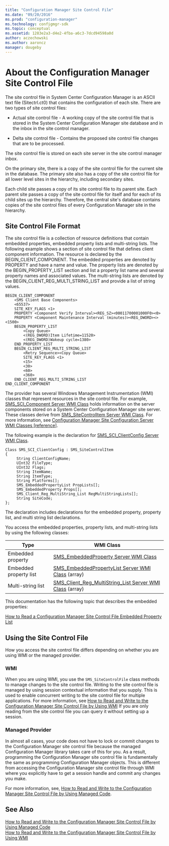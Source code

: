 ```yaml
---
title: "Configuration Manager Site Control File"
ms.date: "09/20/2016"
ms.prod: "configuration-manager"
ms.technology: configmgr-sdk
ms.topic: conceptual
ms.assetid: 1283e2a3-d4e2-4fba-a6c3-7dcd94598a0d
author: aczechowski
ms.author: aaroncz
manager: dougeby
---
```

# About the Configuration Manager Site Control File
The site control file in System Center Configuration Manager is an ASCII text file (Sitectrl.ct0) that contains the configuration of each site. There are two types of site control files:  

-   Actual site control file - A working copy of the site control file that is stored in the System Center Configuration Manager site database and in the inbox in the site control manager.  

-   Delta site control file - Contains the proposed site control file changes that are to be processed.  

 The site control file is stored on each site server in the site control manager inbox.  

 On the primary site, there is a copy of the site control file for the current site in the database. The primary site also has a copy of the site control file for all lower level sites in the hierarchy, including secondary sites.  

 Each child site passes a copy of its site control file to its parent site. Each parent site passes a copy of the site control file for itself and for each of its child sites up the hierarchy. Therefore, the central site's database contains copies of the site control files of every Configuration Manager site in the hierarchy.  

## Site Control File Format  
 The site control file is a collection of resource definitions that contain embedded properties, embedded property lists and multi-string lists. The following example shows a section of site control file that defines client component information. The resource is declared by the BEGIN_CLIENT_COMPONENT. The embedded properties are denoted by PROPERTY and have a name and value. The property lists are denoted by the BEGIN_PROPERTY_LIST section and list a property list name and several property names and associated values. The multi-string lists are denoted by the BEGIN_CLIENT_REG_MULTI_STRING_LIST and provide a list of string values.  

```  
BEGIN_CLIENT_COMPONENT  
    <SMS Client Base Components>  
    <65537>  
    SITE_KEY_FLAGS <1>  
    PROPERTY <Component Verify Interval><REG_SZ><00011700001000F0><0>  
    PROPERTY <Component Maintenance Interval (minutes)><REG_DWORD><><1500>  
    BEGIN_PROPERTY_LIST  
        <Copy Queue>  
        <(REG_DWORD)Item Lifetime=11520>  
        <(REG_DWORD)Wakeup cycle=1380>  
    END_PROPERTY_LIST  
    BEGIN_CLIENT_REG_MULTI_STRING_LIST  
        <Retry Sequence><Copy Queue>  
        SITE_KEY_FLAGS <1>  
        <15>  
        <30>  
        <60>  
        <360>  
    END_CLIENT_REG_MULTI_STRING_LIST  
END_CLIENT_COMPONENT  
```  

 The provider has several Windows Management Instrumentation (WMI) classes that represent resources in the site control file. For example, [SMS_SCI_Component Server WMI Class](../../../develop/reference/core/servers/configure/sms_sci_component-server-wmi-class.md) holds information on the server components stored on a System Center Configuration Manager site server. These classes derive from [SMS_SiteControlItem Server WMI Class](../../../develop/reference/core/servers/configure/sms_sitecontrolitem-server-wmi-class.md). For more information, see [Configuration Manager Site Configuration Server WMI Classes &#91;reference&#93;](../../../develop/reference/core/servers/configure/site-configuration-server-wmi-classes.md).  

 The following example is the declaration for [SMS_SCI_ClientConfig Server WMI Class](../../../develop/reference/core/servers/configure/sms_sci_clientconfig-server-wmi-class.md).  

```  
Class SMS_SCI_ClientConfig : SMS_SiteControlItem   
{  
     String ClientConfigName;  
     UInt32 FileType;  
     UInt32 Flags;  
     String ItemName;  
     String ItemType;  
     String Platforms[];  
     SMS_EmbeddedPropertyList PropLists[];  
     SMS_EmbeddedProperty Props[];  
     SMS_Client_Reg_MultiString_List RegMultiStringLists[];  
     String SiteCode;  
};  
```  

 The declaration includes declarations for the embedded property, property list, and multi string list declarations.  

 You access the embedded properties, property lists, and multi-string lists by using the following classes:  

|Type|WMI Class|  
|----------|---------------|  
|Embedded property|[SMS_EmbeddedProperty Server WMI Class](../../../develop/reference/core/servers/configure/sms_embeddedproperty-server-wmi-class.md)|  
|Embedded property list|[SMS_EmbeddedPropertyList Server WMI Class](../../../develop/reference/core/servers/configure/sms_embeddedpropertylist-server-wmi-class.md) (array)|  
|Multi-string list|[SMS_Client_Reg_MultiString_List Server WMI Class](../../../develop/reference/core/servers/configure/sms_client_reg_multistring_list-server-wmi-class.md) (array)|  

 This documentation has the following topic that describes the embedded properties:  

 [How to Read a Configuration Manager Site Control File Embedded Property List](../../../develop/core/understand/how-to-read-a-configuration-manager-site-control-file-embedded-property-list.md)  

## Using the Site Control File  
 How you access the site control file differs depending on whether you are using WMI or the managed provider.  

### WMI  
 When you are using WMI, you use the `SMS_SiteControlFile` class methods to manage changes to the site control file. Writing to the site control file is managed by using session contextual information that you supply. This is used to enable concurrent writing to the site control file for multiple applications. For more information, see [How to Read and Write to the Configuration Manager Site Control File by Using WMI](../../../develop/core/understand/how-to-read-and-write-to-the-site-control-file-by-using-wmi.md) If you are only reading from the site control file you can query it without setting up a session.   

### Managed Provider  
 In almost all cases, your code does not have to lock or commit changes to the Configuration Manager site control file because the managed Configuration Manager library takes care of this for you. As a result, programming the Configuration Manager site control file is fundamentally the same as programming Configuration Manager objects. This is different from accessing the Configuration Manager site control file through WMI where you explicitly have to get a session handle and commit any changes you make.  

 For more information, see, [How to Read and Write to the Configuration Manager Site Control File by Using Managed Code](../../../develop/core/understand/how-to-read-and-write-to-the-site-control-file-by-using-managed-code.md).  

## See Also  
 [How to Read and Write to the Configuration Manager Site Control File by Using Managed Code](../../../develop/core/understand/how-to-read-and-write-to-the-site-control-file-by-using-managed-code.md)   
 [How to Read and Write to the Configuration Manager Site Control File by Using WMI](../../../develop/core/understand/how-to-read-and-write-to-the-site-control-file-by-using-wmi.md)

